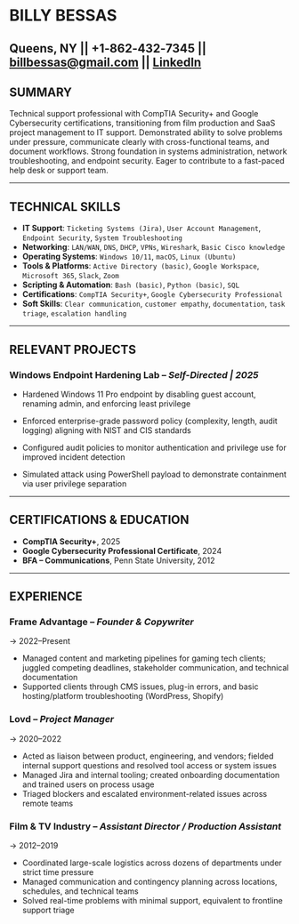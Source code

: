 # BILLY BESSAS
Queens, NY || +1‑862‑432‑7345 || <billbessas@gmail.com>
|| [LinkedIn](https://linkedin.com/in/billy-bessas) 
---

## SUMMARY
Technical support professional with CompTIA Security+ and Google Cybersecurity certifications, transitioning from film production and SaaS project management to IT support. Demonstrated ability to solve problems under pressure, communicate clearly with cross-functional teams, and document workflows. Strong foundation in systems administration, network troubleshooting, and endpoint security. Eager to contribute to a fast-paced help desk or support team.

---

## TECHNICAL SKILLS
- **IT Support**: `Ticketing Systems (Jira)`, `User Account Management`, `Endpoint Security`, `System Troubleshooting`
- **Networking**: `LAN/WAN`, `DNS`, `DHCP`, `VPNs`, `Wireshark`, `Basic Cisco knowledge`
- **Operating Systems**: `Windows 10/11`, `macOS`, `Linux (Ubuntu)`
- **Tools & Platforms**: `Active Directory (basic)`, `Google Workspace`, `Microsoft 365`, `Slack`, `Zoom`
- **Scripting & Automation**: `Bash (basic)`, `Python (basic)`, `SQL`
- **Certifications**: `CompTIA Security+`, `Google Cybersecurity Professional`
- **Soft Skills**: `Clear communication`, `customer empathy`, `documentation`, `task triage`, `escalation handling`

---

## RELEVANT PROJECTS

### Windows Endpoint Hardening Lab – *Self-Directed | 2025* 

- Hardened Windows 11 Pro endpoint by disabling guest account, renaming admin, and enforcing least privilege

- Enforced enterprise-grade password policy (complexity, length, audit logging) aligning with NIST and CIS standards

- Configured audit policies to monitor authentication and privilege use for improved incident detection

- Simulated attack using PowerShell payload to demonstrate containment via user privilege separation

---
## CERTIFICATIONS & EDUCATION
- **CompTIA Security+**, 2025
- **Google Cybersecurity Professional Certificate**, 2024
- **BFA – Communications**, Penn State University, 2012
---

## EXPERIENCE

### Frame Advantage – *Founder & Copywriter* 
-> 2022–Present
- Managed content and marketing pipelines for gaming tech clients; juggled competing deadlines, stakeholder communication, and technical documentation
- Supported clients through CMS issues, plug-in errors, and basic hosting/platform troubleshooting (WordPress, Shopify)

### Lovd – *Project Manager*
-> 2020–2022
- Acted as liaison between product, engineering, and vendors; fielded internal support questions and resolved tool access or system issues
- Managed Jira and internal tooling; created onboarding documentation and trained users on process usage
- Triaged blockers and escalated environment-related issues across remote teams

### Film & TV Industry – *Assistant Director / Production Assistant*
-> 2012–2019
- Coordinated large-scale logistics across dozens of departments under strict time pressure
- Managed communication and contingency planning across locations, schedules, and technical teams
- Solved real-time problems with minimal support, equivalent to frontline support triage
